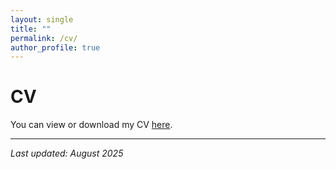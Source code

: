 ```yaml
---
layout: single
title: ""
permalink: /cv/
author_profile: true
---
```


# CV

You can view or download my CV [here](/Simal_Gerot_CV_2025.pdf?v=2).

---

*Last updated: August 2025*

